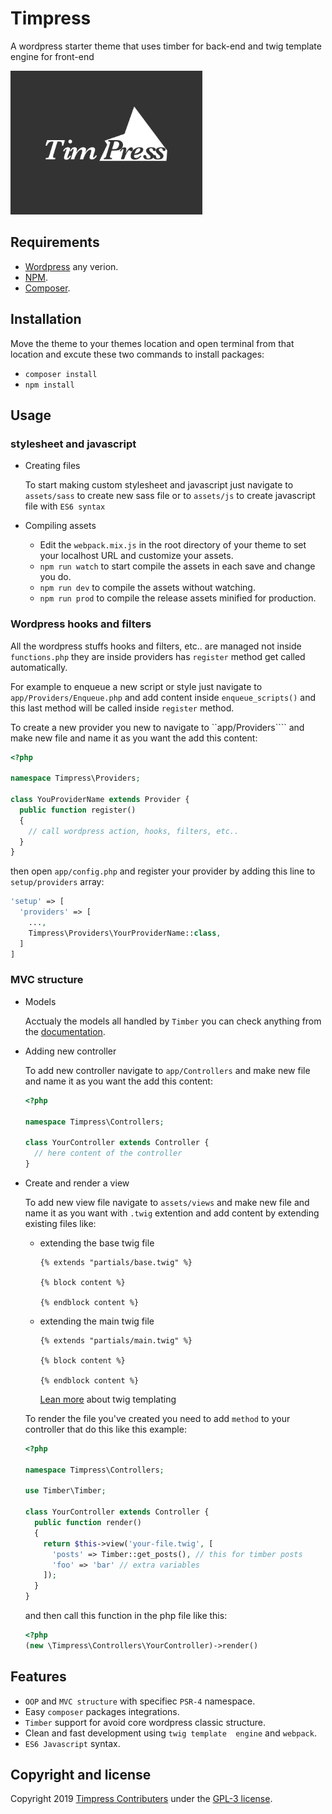 # Timpress

A wordpress starter theme that uses timber for back-end and twig template engine for front-end

<img src="https://raw.githubusercontent.com/abdlhaklalouche/timpress/master/screenshot.png" with="340" height="230" alt="Screenshot">


## Requirements

* [Wordpress](https://wordpress.org/) any verion.
* [NPM](https://nodejs.org/).
* [Composer](https://getcomposer.org/).

## Installation

Move the theme to your themes location and open terminal from that location and excute these two commands to install packages:

* ```composer install```
* ```npm install```

## Usage

### stylesheet and javascript

* Creating files

  To start making custom stylesheet and javascript just navigate to ```assets/sass``` to create new sass file or to ```assets/js``` to create javascript file with ```ES6 syntax```

* Compiling assets

  * Edit the ```webpack.mix.js``` in the root directory of your theme to set your localhost URL and customize your assets.
  * ```npm run watch``` to start compile the assets in each save and change you do.
  * ```npm run dev``` to compile the assets without watching.
  * ```npm run prod``` to compile the release assets minified for production.

### Wordpress hooks and filters

All the wordpress stuffs hooks and filters, etc.. are managed not inside ```functions.php``` they are inside providers has ```register``` method get called automatically.

For example to enqueue a new script or style just navigate to ```app/Providers/Enqueue.php``` and add content inside ```enqueue_scripts()``` and this last method will be called inside ```register``` method.

To create a new provider you new to navigate to ``app/Providers```` and make new file and name it as you want the add this content:

```php
<?php

namespace Timpress\Providers;

class YouProviderName extends Provider {
  public function register()
  {
    // call wordpress action, hooks, filters, etc..
  }
}
```
then open ```app/config.php``` and register your provider by adding this line to ```setup/providers``` array:
```php
'setup' => [
  'providers' => [
    ...,
    Timpress\Providers\YourProviderName::class,
  ]
]
```

### MVC structure

* Models

  Acctualy the models all handled by ```Timber``` you can check anything from the [documentation](https://timber.github.io/docs/).

* Adding new controller

  To add new controller navigate to ```app/Controllers``` and make new file and name it as you want the add this content:
  ```php
  <?php

  namespace Timpress\Controllers;

  class YourController extends Controller {
    // here content of the controller
  }
  ```
* Create and render a view

  To add new view file navigate to ```assets/views``` and make new file and name it as you want with ```.twig``` extention and add content by extending existing files like:

  * extending the base twig file
    ```twig
    {% extends "partials/base.twig" %}

    {% block content %}
    
    {% endblock content %}
    ```
  * extending the main twig file
    ```twig
    {% extends "partials/main.twig" %}

    {% block content %}
    
    {% endblock content %}
    ```
    [Lean more](https://twig.symfony.com/doc/2.x/) about twig templating

  To render the file you've created you need to add ```method``` to your controller that do this like this example:
  ```php
  <?php

  namespace Timpress\Controllers;

  use Timber\Timber;

  class YourController extends Controller {
    public function render()
    {
      return $this->view('your-file.twig', [
        'posts' => Timber::get_posts(), // this for timber posts
        'foo' => 'bar' // extra variables
      ]);
    }
  }
  ```
  and then call this function in the php file like this:
  ```php
  <?php
  (new \Timpress\Controllers\YourController)->render()
  ```
## Features

* ```OOP``` and ```MVC structure``` with specifiec ```PSR-4``` namespace.
* Easy ```composer``` packages integrations.
* ```Timber``` support for avoid core wordpress classic structure.
* Clean and fast development using ```twig template  engine``` and ```webpack```.
* ```ES6 Javascript``` syntax. 

## Copyright and license

Copyright 2019 [Timpress Contributers](https://github.com/abdlhaklalouche/timpress/graphs/contributors) under the [GPL-3 license](https://opensource.org/licenses/GPL-3.0).
